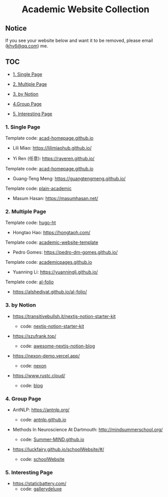 <h1 align="center">Academic Website Collection</h1>

## Notice

If you see your website below and want it to be removed, please email (khy6@qq.com) me. 



## TOC

- [1. Single Page](#1-single-page)

- [2. Multiple Page](#2-multiple-page)
- [3. by Notion](#3-by-notion)
- [4.Group Page](#4-group-page)
- [5. Interesting Page](#5-interesting-page)



### 1. Single Page

Template code: [acad-homepage.github.io](https://github.com/RayeRen/acad-homepage.github.io)

- Lili Miao: https://lilimiaohub.github.io/

- Yi Ren (任意): https://rayeren.github.io/

Template code: [acad-homepage.github.io](https://github.com/RayeRen/acad-homepage.github.io)

- Guang-Teng Meng: https://guangtengmeng.github.io/

Template code: [plain-academic](https://github.com/mavroudisv/plain-academic)

- Masum Hasan: https://masumhasan.net/



### 2. Multiple Page

Template code: [hugo-ht](https://github.com/hongtaoh/hugo-ht)

- Hongtao Hao: https://hongtaoh.com/

Template code: [academic-website-template](https://github.com/sbryngelson/academic-website-template)

- Pedro Gomes: https://pedro-dm-gomes.github.io/

Template code: [academicpages.github.io](https://github.com/academicpages/academicpages.github.io)

- Yuanning Li: https://yuanningli.github.io/

Template code: [al-folio](https://github.com/alshedivat/al-folio)

- https://alshedivat.github.io/al-folio/



### 3. by Notion

- https://transitivebullsh.it/nextjs-notion-starter-kit
  - code: [nextjs-notion-starter-kit](https://github.com/transitive-bullshit/nextjs-notion-starter-kit)

- https://szufrank.top/
  - code: [awesome-nextjs-notion-blog](https://github.com/frankcbliu/awesome-nextjs-notion-blog) 

- https://nexon-demo.vercel.app/
  - code: [nexon](https://github.com/fky2015/nexon)

- https://www.rustc.cloud/
  - code: [blog](https://github.com/ycjcl868/blog)



### 4. Group Page

- AntNLP: https://antnlp.org/
  - code: [antnlp.github.io](https://github.com/AntNLP/antnlp.github.io)

- Methods In Neuroscience At Dartmouth: http://mindsummerschool.org/
  - code: [Summer-MIND.github.io](https://github.com/Summer-MIND/Summer-MIND.github.io)

- https://luckfairy.github.io/schoolWebsite/#/
  - code: [schoolWebsite](https://github.com/LuckFairy/schoolWebsite)



### 5. Interesting Page

- https://staticbattery.com/
  - code: [gallerydeluxe](https://github.com/bep/gallerydeluxe)